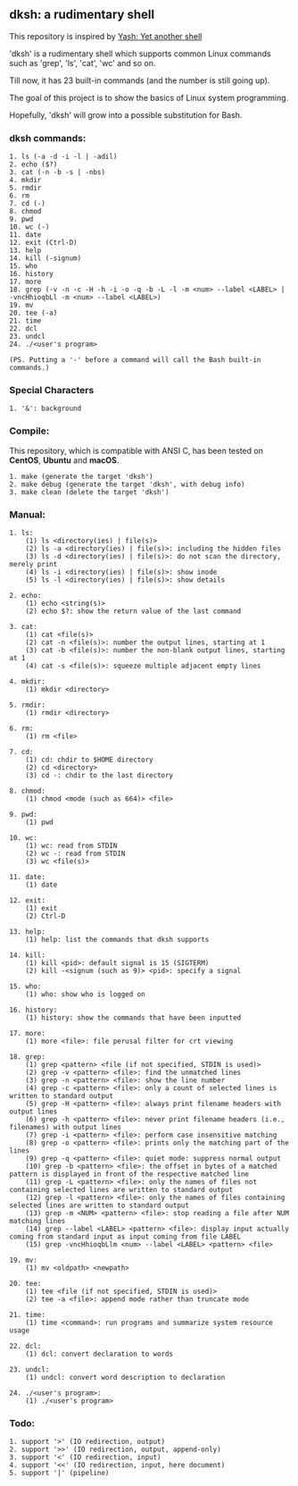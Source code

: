 ## dksh: a rudimentary shell

This repository is inspired by [Yash: Yet another shell](https://www.samiam.org/software/yash.html)

'dksh' is a rudimentary shell which supports common Linux commands such as 'grep', 'ls', 'cat', 'wc' and so on.

Till now, it has 23 built-in commands (and the number is still going up).

The goal of this project is to show the basics of Linux system programming.

Hopefully, 'dksh' will grow into a possible substitution for Bash.

### dksh commands:

    1. ls (-a -d -i -l | -adil)
    2. echo ($?)
    3. cat (-n -b -s | -nbs)
    4. mkdir
    5. rmdir
    6. rm
    7. cd (-)
    8. chmod
    9. pwd
    10. wc (-)
    11. date
    12. exit (Ctrl-D)
    13. help
    14. kill (-signum)
    15. who
    16. history
    17. more
    18. grep (-v -n -c -H -h -i -o -q -b -L -l -m <num> --label <LABEL> | -vncHhioqbLl -m <num> --label <LABEL>)
    19. mv
    20. tee (-a)
    21. time
    22. dcl
    23. undcl
    24. ./<user's program>

    (PS. Putting a '-' before a command will call the Bash built-in commands.)

### Special Characters

    1. '&': background

### Compile:

This repository, which is compatible with ANSI C, has been tested on **CentOS**, **Ubuntu** and **macOS**.

    1. make (generate the target 'dksh')
    2. make debug (generate the target 'dksh', with debug info)
    3. make clean (delete the target 'dksh')

### Manual:

    1. ls:
        (1) ls <directory(ies) | file(s)>
        (2) ls -a <directory(ies) | file(s)>: including the hidden files
        (3) ls -d <directory(ies) | file(s)>: do not scan the directory, merely print
        (4) ls -i <directory(ies) | file(s)>: show inode
        (5) ls -l <directory(ies) | file(s)>: show details

    2. echo:
        (1) echo <string(s)>
        (2) echo $?: show the return value of the last command

    3. cat:
        (1) cat <file(s)>
        (2) cat -n <file(s)>: number the output lines, starting at 1
        (3) cat -b <file(s)>: number the non-blank output lines, starting at 1
        (4) cat -s <file(s)>: squeeze multiple adjacent empty lines

    4. mkdir:
        (1) mkdir <directory>

    5. rmdir:
        (1) rmdir <directory>

    6. rm:
        (1) rm <file>

    7. cd:
        (1) cd: chdir to $HOME directory
        (2) cd <directory>
        (3) cd -: chdir to the last directory

    8. chmod:
        (1) chmod <mode (such as 664)> <file>

    9. pwd:
        (1) pwd

    10. wc:
        (1) wc: read from STDIN
        (2) wc -: read from STDIN
        (3) wc <file(s)>

    11. date:
        (1) date

    12. exit:
        (1) exit
        (2) Ctrl-D

    13. help:
        (1) help: list the commands that dksh supports

    14. kill:
        (1) kill <pid>: default signal is 15 (SIGTERM)
        (2) kill -<signum (such as 9)> <pid>: specify a signal

    15. who:
        (1) who: show who is logged on

    16. history:
        (1) history: show the commands that have been inputted

    17. more:
        (1) more <file>: file perusal filter for crt viewing

    18. grep:
        (1) grep <pattern> <file (if not specified, STDIN is used)>
        (2) grep -v <pattern> <file>: find the unmatched lines
        (3) grep -n <pattern> <file>: show the line number
        (4) grep -c <pattern> <file>: only a count of selected lines is written to standard output
        (5) grep -H <pattern> <file>: always print filename headers with output lines
        (6) grep -h <pattern> <file>: never print filename headers (i.e., filenames) with output lines
        (7) grep -i <pattern> <file>: perform case insensitive matching
        (8) grep -o <pattern> <file>: prints only the matching part of the lines
        (9) grep -q <pattern> <file>: quiet mode: suppress normal output
        (10) grep -b <pattern> <file>: the offset in bytes of a matched pattern is displayed in front of the respective matched line
        (11) grep -L <pattern> <file>: only the names of files not containing selected lines are written to standard output
        (12) grep -l <pattern> <file>: only the names of files containing selected lines are written to standard output
        (13) grep -m <NUM> <pattern> <file>: stop reading a file after NUM matching lines
        (14) grep --label <LABEL> <pattern> <file>: display input actually coming from standard input as input coming from file LABEL
        (15) grep -vncHhioqbLlm <num> --label <LABEL> <pattern> <file>

    19. mv:
        (1) mv <oldpath> <newpath>

    20. tee:
        (1) tee <file (if not specified, STDIN is used)>
        (2) tee -a <file>: append mode rather than truncate mode

    21. time:
        (1) time <command>: run programs and summarize system resource usage

    22. dcl:
        (1) dcl: convert declaration to words

    23. undcl:
        (1) undcl: convert word description to declaration

    24. ./<user's program>:
        (1) ./<user's program>

### Todo:
    1. support '>' (IO redirection, output)
    2. support '>>' (IO redirection, output, append-only)
    3. support '<' (IO redirection, input)
    4. support '<<' (IO redirection, input, here document)
    5. support '|' (pipeline)

